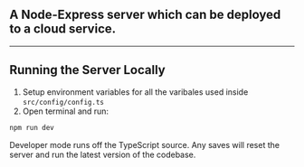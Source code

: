 ## A Node-Express server which can be deployed to a cloud service.

***
## Running the Server Locally

1. Setup environment variables for all the varibales used inside `src/config/config.ts`
2. Open terminal and run:
```bash
npm run dev
```
Developer mode runs off the TypeScript source. Any saves will reset the server and run the latest version of the codebase. 